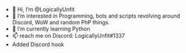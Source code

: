 - 👋 Hi, I’m @LogicallyUnfit
- 👀 I’m interested in Programming, bots and scripts revolving around Discord, WoW and random PhP things.
- 🌱 I’m currently learning Python
- 📫 reach me on Discord: LogicallyUnfit#1337
- Added Discord hook
